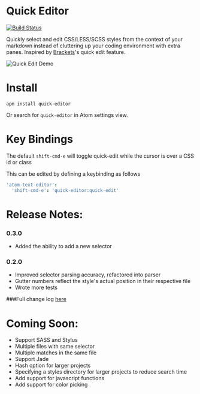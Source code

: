 # Quick Editor
[![Build Status](https://travis-ci.org/Maushundb/quick-editor.svg?branch=master)](https://travis-ci.org/Maushundb/quick-editor)

Quickly select and edit CSS/LESS/SCSS styles from the context of your markdown instead of cluttering up your coding environment with extra panes.
Inspired by [Brackets](http://brackets.io/)'s quick edit feature. 

![Quick Edit Demo](https://github.com/Maushundb/quick-editor/blob/master/quick-edit.gif?raw=true)

# Install
```
apm install quick-editor
```

Or search for <code>quick-editor</code> in Atom settings view.

# Key Bindings
The default <code>shift-cmd-e</code> will toggle quick-edit while the cursor is over a CSS id or class

This can be edited by defining a keybinding as follows

```coffee
'atom-text-editor':
  'shift-cmd-e': 'quick-editor:quick-edit'
```


# Release Notes:
### 0.3.0
* Added the ability to add a new selector

### 0.2.0
* Improved selector parsing accuracy, refactored into parser
* Gutter numbers reflect the style's actual position in their respective file
* Wrote more tests

###Full change log [here](./CHANGELOG.md)

# Coming Soon:
  * Support SASS and Stylus
  * Multiple files with same selector
  * Multiple matches in the same file
  * Support Jade
  * Hash option for larger projects
  * Specifying a styles directory for larger projects to reduce search time
  * Add support for javascript functions
  * Add support for color picking
